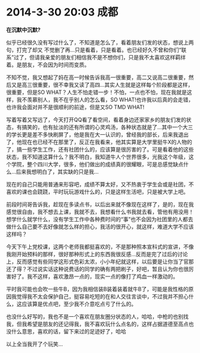 # 2014-3-30 20:03 成都

**在沉默中沉默?**

似乎已经很久没有写过什么了，不知道是怎么了，看着朋友们发的状态，想说上两句，打完了却又 不觉删了再...只是看着，只是看着。也已经好久不曾和你们“联系”过了，但请我亲爱的朋友们相信我不是不想你们，只是我不太喜欢这样羁绊着。是朋友，不会因为时间而变质。

不知不觉，我又想起了妈在高一时候告诉我高一很重要，高二又说高二很重要，然后又是高三很重要，很不幸我又读了高四...其实人生就是这样每个阶段都是这样，很重要，但是SO WHAT？人生不怕走错一步！不怕，一点也不怕，现在我就是这样，我不羡慕别人，我不在乎别人的怎么看，SO WHAT!也许我以后真的会走错，也许我会面对并不是很顺利的前途，但是又SO TMD WHAT!

写着写着又写远了，今天打开QQ看了看空间，看着身边还家家乡的朋友们发的状态，有搞笑的，也有扯淡的还有所谓的心灵鸡汤，各种状态就是了...其中一个大三的学长更是差不多快刷屏了，他是我在大一认识的，曾经我的部长，后来我退出了，他现在也已经不在那里了，反正在我看来，他其实算是大学里挺牛X的人物的了，搞一些学生工作，还有社团什么的，应该算是很厉害的了。可是看着他的这些状态，我不知道这算什么？我不明白，我知道牛人个世界很多，光我这个年级，这个学院，整个四川大学，很多，他们做出的成绩真的很耀眼，可是总感觉缺点什么...后来我想明白了，其实缺的只是我...

现在的自己只能用普通来形容吧，成绩不算太好，又不热衷于学生会或是社团，不喜欢的课也会跷跷，平时玩玩游戏什么的，只是这样生活吧，只是被大学上吧。

前段时间哥告诉我，趁现在多读点书，以后出来就不像现在这样了，是的，现在我感觉很自由，我不想去上课，我就不去，我想看什么书我就去看，管他有用没用！想学什么就学什么，没有学生工作中各种费时间的“事”也不会因为社团里的人都去做什么自己要不去好像就怎么样的担心，我活的很开心，就这样，难道大学不应该这样吗？

今天下午上党校课，这两个老师我都挺喜欢的，不是那种照本宣科式的宣讲，不像我刚开始预料的那样，很好那种形式上的东西我很反感...反而是完了过后的讨论上，反而感觉有些同学这形式色彩太浓，小小年纪就这样，以后要是让你当了官那还了得？不过说实话这种说费话的同学的确有两把刷子，好吧，暂且认为你也很厉害好了。我不这样，喜欢激昂一点的，现实一点的像打了鸡血一样激动的。

平时我可能也会吹一些牛B，因为我相信装B装着装着就牛B了，可能是我性格的原因我觉得我不太会保护自己，挺容易吃短的在和人交往言谈中，不过我并不担心什么，这应该算是优点吧，至少我不介意吃点亏了什么的。

也没什么好写的，我也不是一个喜欢在朋友圈分状态的人，哈哈，中枪的也别找我，但我希望是朋友的还记得我，我不喜欢玩什么点名的，这样占据道德至高点也没什么意思，喜欢的话，留下来过的足迹好了，哈哈

以上全当我开了个玩笑... 
